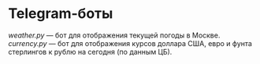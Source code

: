 # Telegram-боты

*weather.py* — бот для отображения текущей погоды в Москве.
*currency.py* — бот для отображения курсов доллара США, евро и фунта стерлингов к рублю на сегодня (по данным ЦБ).
